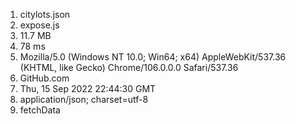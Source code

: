 1.  citylots.json
2.  expose.js
3.  11.7 MB
4.  78 ms
5.   Mozilla/5.0 (Windows NT 10.0; Win64; x64) AppleWebKit/537.36 (KHTML, like Gecko) Chrome/106.0.0.0 Safari/537.36
6.  GitHub.com
7.  Thu, 15 Sep 2022 22:44:30 GMT 
8.  application/json; charset=utf-8
9.  fetchData